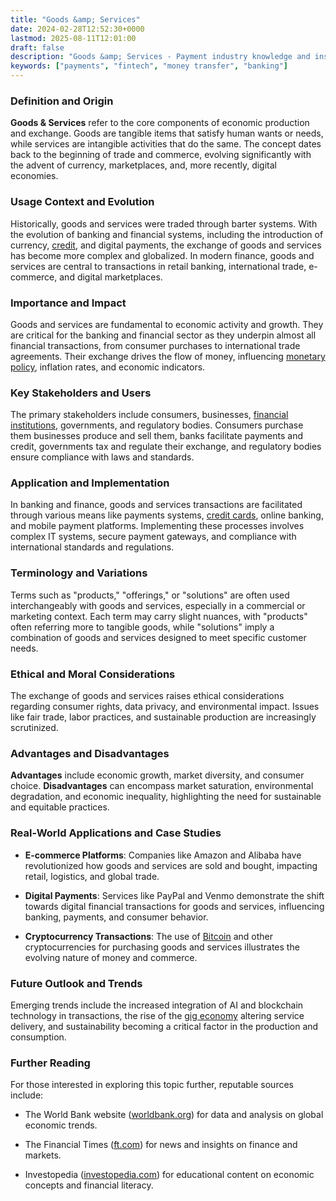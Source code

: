 ```yaml
---
title: "Goods &amp; Services"
date: 2024-02-28T12:52:30+0000
lastmod: 2025-08-11T12:01:00
draft: false
description: "Goods &amp; Services - Payment industry knowledge and insights"
keywords: ["payments", "fintech", "money transfer", "banking"]
---
```


### Definition and Origin

**Goods & Services** refer to the core components of economic production and exchange. Goods are tangible items that satisfy human wants or needs, while services are intangible activities that do the same. The concept dates back to the beginning of trade and commerce, evolving significantly with the advent of currency, marketplaces, and, more recently, digital economies.

### Usage Context and Evolution

Historically, goods and services were traded through barter systems. With the evolution of banking and financial systems, including the introduction of currency, [credit](https://faisalkhanllc.xyz/resources/payments-wiki/c/credit/), and digital payments, the exchange of goods and services has become more complex and globalized. In modern finance, goods and services are central to transactions in retail banking, international trade, e-commerce, and digital marketplaces.

### Importance and Impact

Goods and services are fundamental to economic activity and growth. They are critical for the banking and financial sector as they underpin almost all financial transactions, from consumer purchases to international trade agreements. Their exchange drives the flow of money, influencing [monetary policy](https://faisalkhanllc.xyz/resources/payments-wiki/m/monetary-policy/), inflation rates, and economic indicators.

### Key Stakeholders and Users

The primary stakeholders include consumers, businesses, [financial institutions](https://faisalkhanllc.xyz/resources/payments-wiki/f/financial-institution-fi/), governments, and regulatory bodies. Consumers purchase them businesses produce and sell them, banks facilitate payments and credit, governments tax and regulate their exchange, and regulatory bodies ensure compliance with laws and standards.

### Application and Implementation

In banking and finance, goods and services transactions are facilitated through various means like payments systems, [credit cards](https://faisalkhanllc.xyz/resources/payments-wiki/c/credit-card/), online banking, and mobile payment platforms. Implementing these processes involves complex IT systems, secure payment gateways, and compliance with international standards and regulations.

### Terminology and Variations

Terms such as "products," "offerings," or "solutions" are often used interchangeably with goods and services, especially in a commercial or marketing context. Each term may carry slight nuances, with "products" often referring more to tangible goods, while "solutions" imply a combination of goods and services designed to meet specific customer needs.

### Ethical and Moral Considerations

The exchange of goods and services raises ethical considerations regarding consumer rights, data privacy, and environmental impact. Issues like fair trade, labor practices, and sustainable production are increasingly scrutinized.

### Advantages and Disadvantages

**Advantages** include economic growth, market diversity, and consumer choice. **Disadvantages** can encompass market saturation, environmental degradation, and economic inequality, highlighting the need for sustainable and equitable practices.

### Real-World Applications and Case Studies

- **E-commerce Platforms**: Companies like Amazon and Alibaba have revolutionized how goods and services are sold and bought, impacting retail, logistics, and global trade.

- **Digital Payments**: Services like PayPal and Venmo demonstrate the shift towards digital financial transactions for goods and services, influencing banking, payments, and consumer behavior.

- **Cryptocurrency Transactions**: The use of [Bitcoin](https://faisalkhanllc.xyz/resources/payments-wiki/b/bitcoin/) and other cryptocurrencies for purchasing goods and services illustrates the evolving nature of money and commerce.

### Future Outlook and Trends

Emerging trends include the increased integration of AI and blockchain technology in transactions, the rise of the [gig economy](https://faisalkhanllc.xyz/resources/payments-wiki/g/gig-economy/) altering service delivery, and sustainability becoming a critical factor in the production and consumption.

### Further Reading

For those interested in exploring this topic further, reputable sources include:

- The World Bank website ([worldbank.org](https://www.worldbank.org)) for data and analysis on global economic trends.

- The Financial Times ([ft.com](https://www.ft.com)) for news and insights on finance and markets.

- Investopedia ([investopedia.com](https://www.investopedia.com)) for educational content on economic concepts and financial literacy.